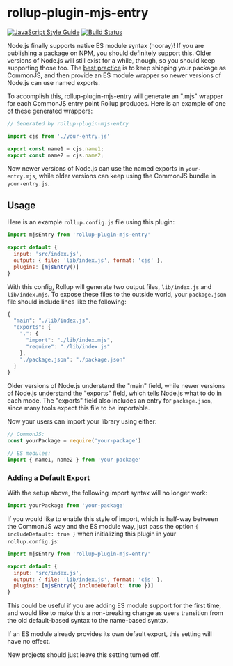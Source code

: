 # rollup-plugin-mjs-entry

[![JavaScript Style Guide](https://img.shields.io/badge/code_style-standard-brightgreen.svg)](https://standardjs.com)
[![Build Status](https://travis-ci.com/swansontec/rollup-plugin-mjs-entry.svg?branch=main)](https://travis-ci.com/swansontec/rollup-plugin-mjs-entry)

Node.js finally supports native ES module syntax (hooray)! If you are publishing a package on NPM, you should definitely support this. Older versions of Node.js will still exist for a while, though, so you should keep supporting those too. The [best practice](https://nodejs.org/dist/latest-v15.x/docs/api/packages.html#packages_approach_1_use_an_es_module_wrapper) is to keep shipping your package as CommonJS, and then provide an ES module wrapper so newer versions of Node.js can use named exports.

To accomplish this, rollup-plugin-mjs-entry will generate an ".mjs" wrapper for each CommonJS entry point Rollup produces. Here is an example of one of these generated wrappers:

```js
// Generated by rollup-plugin-mjs-entry

import cjs from './your-entry.js'

export const name1 = cjs.name1;
export const name2 = cjs.name2;
```

Now newer versions of Node.js can use the named exports in `your-entry.mjs`, while older versions can keep using the CommonJS bundle in `your-entry.js`.

## Usage

Here is an example `rollup.config.js` file using this plugin:

```js
import mjsEntry from 'rollup-plugin-mjs-entry'

export default {
  input: 'src/index.js',
  output: { file: 'lib/index.js', format: 'cjs' },
  plugins: [mjsEntry()]
}
```

With this config, Rollup will generate two output files, `lib/index.js` and `lib/index.mjs`. To expose these files to the outside world, your `package.json` file should include lines like the following:

```js
{
  "main": "./lib/index.js",
  "exports": {
    ".": {
      "import": "./lib/index.mjs",
      "require": "./lib/index.js"
    },
    "./package.json": "./package.json"
  }
}
```

Older versions of Node.js understand the "main" field, while newer versions of Node.js understand the "exports" field, which tells Node.js what to do in each mode. The "exports" field also includes an entry for `package.json`, since many tools expect this file to be importable.

Now your users can import your library using either:

```js
// CommonJS:
const yourPackage = require('your-package')

// ES modules:
import { name1, name2 } from 'your-package'
```

### Adding a Default Export

With the setup above, the following import syntax will no longer work:

```js
import yourPackage from 'your-package'
```

If you would like to enable this style of import, which is half-way between the CommonJS way and the ES module way, just pass the option `{ includeDefault: true }` when initializing this plugin in your `rollup.config.js`:

```js
import mjsEntry from 'rollup-plugin-mjs-entry'

export default {
  input: 'src/index.js',
  output: { file: 'lib/index.js', format: 'cjs' },
  plugins: [mjsEntry({ includeDefault: true })]
}
```

This could be useful if you are adding ES module support for the first time, and would like to make this a non-breaking change as users transition from the old default-based syntax to the name-based syntax.

If an ES module already provides its own default export, this setting will have no effect.

New projects should just leave this setting turned off.
